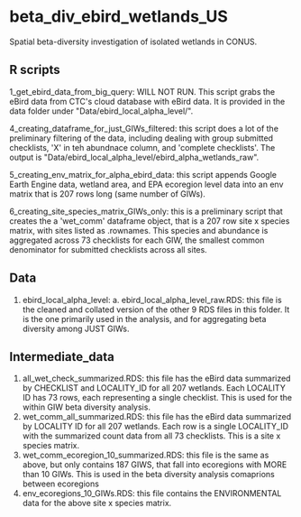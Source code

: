 # beta_div_ebird_wetlands_US
Spatial beta-diversity investigation of isolated wetlands in CONUS.

## R scripts

1_get_ebird_data_from_big_query: WILL NOT RUN. This script grabs the eBird data from CTC's cloud database with eBird data. It is provided in the data folder
under "Data/ebird_local_alpha_level/". 

4_creating_dataframe_for_just_GIWs_filtered: this script does a lot of the preliminary filtering of the data, including dealing with group submitted checklists, 'X' in teh abundnace column, and 'complete checklists'. The output is "Data/ebird_local_alpha_level/ebird_alpha_wetlands_raw". 

5_creating_env_matrix_for_alpha_ebird_data: this script appends Google Earth Engine data, wetland area, and EPA ecoregion level data into an env matrix that is 207 rows long (same number of GIWs). 

6_creating_site_species_matrix_GIWs_only: this is a preliminary script that creates the a 'wet_comm' dataframe object, that is a 207 row site x species matrix, with sites listed as .rownames. This species and abundance is aggregated across 73 checklists for each GIW, the smallest common denominator for submitted checklists across all sites. 

## Data
1. ebird_local_alpha_level:
   a. ebird_local_alpha_level_raw.RDS: this file is the cleaned and collated version of the other 9 RDS files in this folder. It is the one primarily used in the analysis, and for aggregating beta diversity among JUST GIWs. 

## Intermediate_data

1. all_wet_check_summarized.RDS: this file has the eBird data summarized by CHECKLIST and LOCALITY_ID for all 207 wetlands. Each LOCALITY ID has 73 rows, each representing a single checklist. This is used for the within GIW beta diversity analysis.
2. wet_comm_all_summarized.RDS: this file has the eBird data summarized by LOCALITY ID for all 207 wetlands. Each row is a single LOCALITY_ID with the summarized count data from all 73 checklists. This is a site x species matrix. 
3. wet_comm_ecoregion_10_summarized.RDS: this file is the same as above, but only contains 187 GIWS, that fall into ecoregions with MORE than 10 GIWs. This is used in the beta diversity analysis comaprions between ecoregions
4. env_ecoregions_10_GIWs.RDS: this file contains the ENVIRONMENTAL data for the above site x species matrix. 

